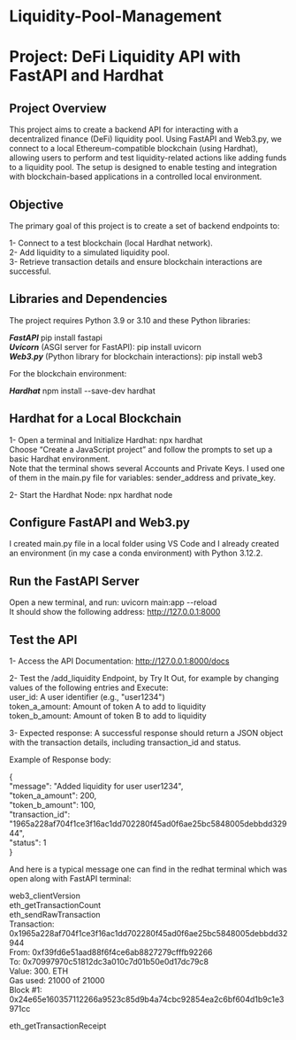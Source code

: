 # Liquidity-Pool-Management
# Project: DeFi Liquidity API with FastAPI and Hardhat

## Project Overview
This project aims to create a backend API for interacting with a decentralized finance (DeFi) liquidity pool. Using FastAPI and Web3.py, we connect to a local Ethereum-compatible blockchain (using Hardhat), allowing users to perform and test liquidity-related actions like adding funds to a liquidity pool. The setup is designed to enable testing and integration with blockchain-based applications in a controlled local environment.

## Objective
The primary goal of this project is to create a set of backend endpoints to:

1- Connect to a test blockchain (local Hardhat network).<br>
2- Add liquidity to a simulated liquidity pool.<br>
3- Retrieve transaction details and ensure blockchain interactions are successful.<br>

## Libraries and Dependencies
The project requires Python 3.9 or 3.10 and these Python libraries:

***FastAPI***  pip install fastapi<br>
***Uvicorn*** (ASGI server for FastAPI): pip install uvicorn<br>
***Web3.py*** (Python library for blockchain interactions): pip install web3<br>

For the blockchain environment:

***Hardhat*** npm install --save-dev hardhat<br>

## Hardhat for a Local Blockchain

1- Open a terminal and Initialize Hardhat: npx hardhat<br>
Choose “Create a JavaScript project” and follow the prompts to set up a basic Hardhat environment.<br>
Note that the terminal shows several Accounts and Private Keys. I used one of them in the main.py file for variables: sender_address and private_key. 

2- Start the Hardhat Node: npx hardhat node<br>

## Configure FastAPI and Web3.py
I created main.py file in a local folder using VS Code and I already created an environment (in my case a conda environment) with Python 3.12.2.

## Run the FastAPI Server
Open a new terminal, and run: uvicorn main:app --reload<br>
It should show the following address: http://127.0.0.1:8000

## Test the API
1- Access the API Documentation: http://127.0.0.1:8000/docs<br>

2- Test the /add_liquidity Endpoint, by Try It Out, for example by changing values of the following entries and Execute:<br>
user_id: A user identifier (e.g., "user1234")<br>
token_a_amount: Amount of token A to add to liquidity<br>
token_b_amount: Amount of token B to add to liquidity<br>

3- Expected response: A successful response should return a JSON object with the transaction details, including transaction_id and status.
	
Example of Response body:

{<br>
  "message": "Added liquidity for user user1234",<br>
  "token_a_amount": 200,<br>
  "token_b_amount": 100,<br>
  "transaction_id": "1965a228af704f1ce3f16ac1dd702280f45ad0f6ae25bc5848005debbdd32944",<br>
  "status": 1<br>
}

And here is a typical message one can find in the redhat terminal which was open along with FastAPI terminal:

web3_clientVersion<br>
eth_getTransactionCount<br>
eth_sendRawTransaction<br>
  Transaction: 0x1965a228af704f1ce3f16ac1dd702280f45ad0f6ae25bc5848005debbdd32944<br>
  From:        0xf39fd6e51aad88f6f4ce6ab8827279cfffb92266<br>
  To:          0x70997970c51812dc3a010c7d01b50e0d17dc79c8<br>
  Value:       300. ETH<br>
  Gas used:    21000 of 21000<br>
  Block #1:    0x24e65e160357112266a9523c85d9b4a74cbc92854ea2c6bf604d1b9c1e3971cc<br>

eth_getTransactionReceipt


